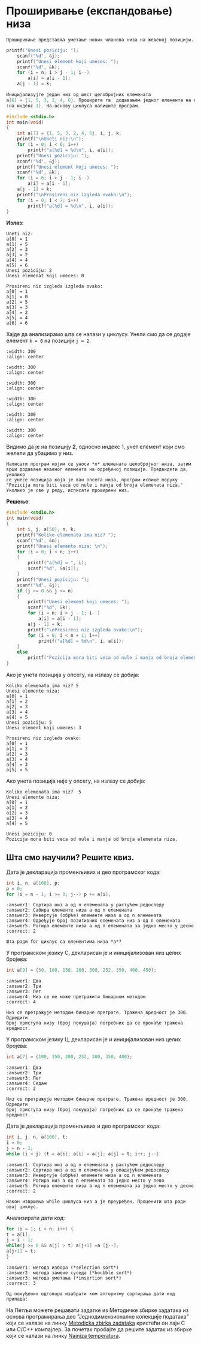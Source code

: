 # Проширивање (експандовање) низа

```{infonote}
Проширивање представља уметање нових чланова низа на жељеној позицији.
```

```c
printf("Unesi poziciju: ");
    scanf("%d", &j);
    printf("Unesi element koji umeces: ");
    scanf("%d", &k);
    for (i = n; i > j - 1; i--)
        a[i] = a[i - 1];
    a[j - 1] = k;
```

```c
Иницијализујте један низ од шест целобројних елемената
a[6] = {1, 5, 3, 2, 4, 6}. Проширите га  додавањем једног елемента на позицији 2.
(на индекс 1). На основу циклуса напишите програм.
```

```c
#include <stdio.h> 
int main(void)
{
    int a[7] = {1, 5, 3, 2, 4, 6}, i, j, k;
    printf("\nUneti niz:\n");
    for (i = 0; i < 6; i++)
        printf("a[%d] = %d\n", i, a[i]);
    printf("Unesi poziciju: ");
    scanf("%d", &j);
    printf("Unesi element koji umeces: ");
    scanf("%d", &k);
    for (i = 6; i > j - 1; i--)
        a[i] = a[i - 1];
    a[j - 1] = k;
    printf("\nProsireni niz izgleda ovako:\n");
    for (i = 0; i < 7; i++)
        printf("a[%d] = %d\n", i, a[i]);
}
```

**Излаз**:

```text
Uneti niz:
a[0] = 1
a[1] = 5
a[2] = 3
a[3] = 2
a[4] = 4
a[5] = 6
Unesi poziciju: 2
Unesi elemenat koji umeces: 0

Prosireni niz izgleda izgleda ovako:
a[0] = 1
a[1] = 0
a[2] = 5
a[3] = 3
a[4] = 2
a[5] = 4
a[6] = 6
```

Хајде да анализирамо шта се налази у циклусу. Унели смо да се додаје елемент
``k = 0`` на позицији ``j = 2``.

```{image} images/Picture69.png
:width: 300
:align: center
```

```{image} images/Picture70.png
:width: 300
:align: center
```

```{image} images/Picture71.png
:width: 300
:align: center
```

```{image} images/Picture72.png
:width: 300
:align: center
```

```{image} images/Picture73.png
:width: 300
:align: center
```

```{image} images/Picture74.png
:width: 300
:align: center
```

Видимо да је на позицију **2**, односно индекс 1, унет елемент који смо желели да
убацимо у низ.

```{questionnote}
Написати програм којим се уноси *n* елемената целобројног низа, затим
врши додавање жељеног елемента на одређеној позицији. Предвидети да, уколико
се унесе позиција која је ван опсега низа, програм испише поруку "Pozicija mora biti veca od nule i manja od broja elemenata niza." Уколико је све у реду, исписати проширени низ.
```
**Решење**:

```c
#include <stdio.h> 
int main(void)
{
    int i, j, a[50], n, k;
    printf("Koliko elemenata ima niz? ");
    scanf("%d", &n);
    printf("Unesi elemente niza: \n");
    for (i = 0; i < n; i++)
    {
        printf("a[%d] = ", i);
        scanf("%d", &a[i]);
	}
    printf("Unesi poziciju: ");
    scanf("%d", &j);
    if (j >= 0 && j <= n)
    {
        printf("Unesi element koji umeces: ");
        scanf("%d", &k);
        for (i = n; i > j - 1; i--)
            a[i] = a[i - 1];
        a[j - 1] = k;
        printf("\nProsireni niz izgleda ovako:\n");
        for (i = 0; i < n + 1; i++)
            printf("a[%d] = %d\n", i, a[i]);
    }
    else
        printf("Pozicija mora biti veca od nule i manja od broja elemenata niza.");
}
```

Ако је унета позиција у опсегу, на излазу се добија:

```text
Koliko elemenata ima niz? 5
Unesi elemente niza:
a[0] = 1
a[1] = 2
a[2] = 3
a[3] = 4
a[4] = 5
Unesi poziciju: 5
Unesi element koji umeces: 3

Prosireni niz izgleda ovako:
a[0] = 1
a[1] = 2
a[2] = 3
a[3] = 4
a[4] = 3
a[5] = 5
```

Ако унета позиција није у опсегу, на излазу се добија:

```text
Koliko elemenata ima niz?  5
Unesi elemente niza:
a[0] = 1
a[1] = 2
a[2] = 3
a[3] = 4
a[4] = 5

Unesi poziciju: 0
Pozicija mora biti veca od nule i manja od broja elemenata niza.
```

## Шта смо научили? Решите квиз.

Дата је декларација променљивих и део програмског кода:

```c
int i, n, a[100], p;
p = 0;
for (i = n - 1; i >= 0; j--) p += a[i];
```

```{mchoice}
:answer1: Сортира низ а од n елемената у растућем редоследу 
:answer2: Сабира елементе низа а од n елемената
:answer3: Инвертује (обрће) елементе низа а од n елемената
:answer4: Одређује број позитивних елемената низ а од n елемената
:answer5: Ротира елементе низа а од n елемената за једно место у десно
:correct: 2

Шта ради for циклус са елементима низа *а*?
```

У програмском језику С, декларисан је и иницијализован низ целих бројева:

```c
int а[9] = {50, 100, 150, 200, 300, 252, 350, 400, 450};
```

```{mchoice}
:answer1: Два 
:answer2: Три
:answer3: Пет
:answer4: Низ се не може претражити бинарном методом
:correct: 4

Низ се претражује методом бинарне претраге. Тражена вредност је 300. Одредити
број приступа низу (број покушаја) потребних да се пронађе тражена вредност.
```

У програмском језику Ц, декларисан је и иницијализован низ целих бројева:

```c
int а[7] = {100, 150, 200, 252, 300, 350, 400};
```

```{mchoice}
:answer1: Два 
:answer2: Три
:answer3: Пет
:answer4: Седам
:correct: 2

Низ се претражује методом бинарне претраге. Тражена вредност је 300. Одредити
број приступа низу (број покушаја) потребних да се пронађе тражена вредност.
```

Дата је декларација променљивих и део програмског кода:

```c
int i, j, n, а[100], t;
i = 0;
j = n - 1;
while (i < j) {t = а[i]; а[i] = а[j]; а[j] = t; i++; j--}
```

```{mchoice}
:answer1: Сортира низ а од n елемената у растућем редоследу 
:answer2: Сортира низ а од n елемената у опадајућем редоследу
:answer3: Инвертује (обрће) елементе низа а од n елемената
:answer4: Ротира низ а од n елемената за једно место у лево
:answer5: Ротира елементе низа а од n елемената за једно место у десно
:correct: 2

Након извршења while циклуса низ а је преуређен. Проценити шта ради овај циклус.
```

Анализирати дати код:

```c
for (i = 1; i < n; i++) {
t = a[i];
j = i - 1;
while(j >= 0 && a[j] > t) a[j+1] =a [j--];
a[j+1] = t;
}
```

```{mchoice}
:answer1: метода избора (*selection sort*)
:answer2: метода замене суседа (*boubble sort*)
:answer3: метода уметања (*insertion sort*)
:correct: 3

Oд понуђених одговора изабрати ком алгоритму сортирања дати код припада:
```

На Петљи можете решавати задатке из Методичке збирке задатака из основа
програмирања део "Једнодимензионалне колекције података" који се налазе
на линку
[Metodicka zbirka zadataka](https://petlja.org/biblioteka/r/Zbirka/04%20Nizovi/00%20nizovi_vektori_liste)
кристећи он лајн С или С/С++ компајлер. За почетак пробајте да решите задатак
из збирке који се налази на линку
[Najniza temperatura](https://petlja.org/biblioteka/r/Zbirka/najmanja_temperatura1).

